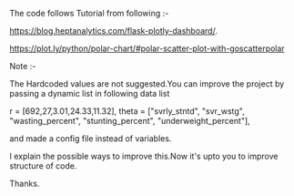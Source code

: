The code follows Tutorial from following :-

https://blog.heptanalytics.com/flask-plotly-dashboard/.

https://plot.ly/python/polar-chart/#polar-scatter-plot-with-goscatterpolar

Note :-

The Hardcoded values are not suggested.You can improve the project by passing a dynamic list in following data list

r = [692,27,3.01,24.33,11.32],  theta = ["svrly_stntd", "svr_wstg", "wasting_percent", "stunting_percent", "underweight_percent"],

and made a config file instead of variables.

I explain the possible ways to improve this.Now it's upto you to improve structure of code.

Thanks.